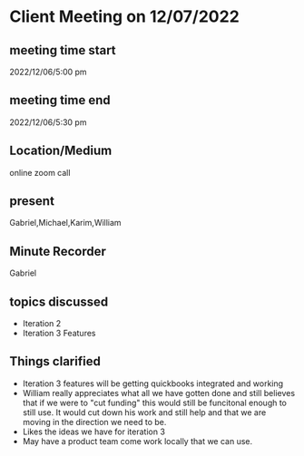 # Client Meeting on 12/07/2022
## meeting time start
2022/12/06/5:00 pm
## meeting time end
2022/12/06/5:30 pm
## Location/Medium
online zoom call
## present
Gabriel,Michael,Karim,William
## Minute Recorder
Gabriel
## topics discussed
* Iteration 2
* Iteration 3 Features
## Things clarified
* Iteration 3 features will be getting quickbooks integrated and working
* William really appreciates what all we have gotten done and still believes that if we were to "cut funding" this would still be funcitonal enough to still use. It would cut down his work and still help and that we are moving in the direction we need to be.
* Likes the ideas we have for iteration 3
* May have a product team come work locally that we can use.
